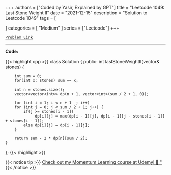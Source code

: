
+++
authors = ["Coded by Yasir, Explained by GPT"]
title = "Leetcode 1049: Last Stone Weight II"
date = "2021-12-15"
description = "Solution to Leetcode 1049"
tags = [
    
]
categories = [
    "Medium"
]
series = ["Leetcode"]
+++



[`Problem Link`](https://leetcode.com/problems/last-stone-weight-ii/description/)

---

**Code:**

{{< highlight cpp >}}
class Solution {
public:
    int lastStoneWeightII(vector<int>& stones) {

        int sum = 0;
        for(int x: stones) sum += x;

        int n = stones.size();
        vector<vector<int>> dp(n + 1, vector<int>(sum / 2 + 1, 0));

        for (int i = 1; i < n + 1  ; i++)
        for (int j = 0; j < sum / 2 + 1; j++) {
            if(j >= stones[i - 1]) 
                 dp[i][j] = max(dp[i - 1][j], dp[i - 1][j - stones[i - 1]] + stones[i - 1]);
            else dp[i][j] = dp[i - 1][j];
        }

        return sum - 2 * dp[n][sum / 2];
    }
};
{{< /highlight >}}


{{< notice tip >}}
[Check out my Momentum Learning course at Udemy! 🚀 "](https://www.udemy.com/course/blind-75-the-data-structures-and-algorithms-essentials/)
{{< /notice >}}

